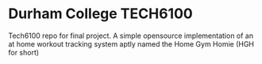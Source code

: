 # Durham College TECH6100
Tech6100 repo for final project.
A simple opensource implementation of an at home workout tracking system
aptly named the Home Gym Homie (HGH for short)
